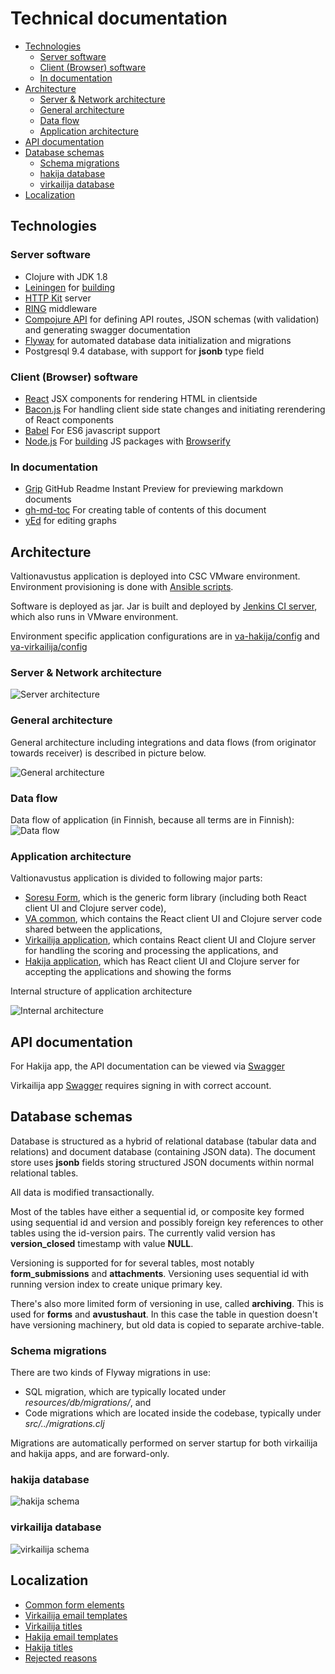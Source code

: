 Technical documentation
=======================

  * [Technologies](#technologies)
    * [Server software](#server-software)
    * [Client (Browser) software](#client-browser-software)
    * [In documentation](#in-documentation)
  * [Architecture](#architecture)
    * [Server &amp; Network architecture](#server--network-architecture)
    * [General architecture](#general-architecture)
    * [Data flow](#data-flow)
    * [Application architecture](#application-architecture)
  * [API documentation](#api-documentation)
  * [Database schemas](#database-schemas)
    * [Schema migrations](#schema-migrations)
    * [hakija database](#hakija-database)
    * [virkailija database](#virkailija-database)
  * [Localization](#localization)

## Technologies

### Server software

* Clojure with JDK 1.8
* [Leiningen](http://leiningen.org) for [building](../README.md)
* [HTTP Kit](http://www.http-kit.org/) server
* [RING](https://github.com/ring-clojure/ring) middleware
* [Compojure API](https://github.com/metosin/compojure-api) for defining API routes, JSON schemas (with validation) and generating swagger documentation
* [Flyway](http://flywaydb.org) for automated database data initialization and migrations
* Postgresql 9.4 database, with support for **jsonb** type field

### Client (Browser) software

* [React](https://facebook.github.io/react) JSX components for rendering HTML in clientside
* [Bacon.js](https://baconjs.github.io/) For handling client side state changes and initiating rerendering of React components
* [Babel](https://babeljs.io) For ES6 javascript support
* [Node.js](https://nodejs.org) For [building](../README.md) JS packages with [Browserify](http://browserify.org)

### In documentation
* [Grip](https://github.com/joeyespo/grip) GitHub Readme Instant Preview for previewing markdown documents
* [gh-md-toc](https://github.com/ekalinin/github-markdown-toc) For creating table of contents of this document
* [yEd](https://www.yworks.com/products/yed) for editing graphs

## Architecture

Valtionavustus application is deployed into CSC VMware environment.
Environment provisioning is done with [Ansible scripts](../servers/README.md).

Software is deployed as jar.
Jar is built and deployed by [Jenkins CI server](https://dev.valtionavustukset.oph.fi/), which also runs in VMware environment.

Environment specific application configurations are in [va-hakija/config](../va-hakija/config/) and [va-virkailija/config](../va-virkailija/config/)

### Server & Network architecture

![Server architecture](https://rawgit.com/Opetushallitus/valtionavustus/master/doc/deployment.svg)

### General architecture
General architecture including integrations and data flows (from originator towards receiver) is described in picture below.

![General architecture](https://rawgit.com/Opetushallitus/valtionavustus/master/doc/architecture.svg)

### Data flow

Data flow of application (in Finnish, because all terms are in Finnish):
![Data flow](https://rawgit.com/Opetushallitus/valtionavustus/master/doc/data-flow.svg)

### Application architecture

Valtionavustus application is divided to following major parts:

* [Soresu Form](https://github.com/Opetushallitus/soresu-form), which is the generic form library (including both React client
  UI and Clojure server code),
* [VA common](../va-common/), which contains the React client UI and Clojure server code shared between the
  applications,
* [Virkailija application](../va-virkailija/), which contains React client UI and Clojure server for
  handling the scoring and processing the applications, and
* [Hakija application](../va-hakija/), which has React client UI and Clojure server for
  accepting the applications and showing the forms

Internal structure of application architecture

![Internal architecture](https://rawgit.com/Opetushallitus/valtionavustus/master/doc/internal-architecture.svg)

## API documentation

For Hakija app, the API documentation can be viewed via [Swagger](https://valtionavustukset.oph.fi/doc)

Virkailija app [Swagger](https://virkailija.valtionavustukset.oph.fi/doc) requires signing in with correct account.

## Database schemas

Database is structured as a hybrid of relational database (tabular data and
relations) and document database (containing JSON data). The document store
uses **jsonb** fields storing structured JSON documents within normal
relational tables.

All data is modified transactionally.

Most of the tables have either a sequential id, or composite key formed using
sequential id and version and possibly foreign key references to other tables
using the id-version pairs. The currently valid version has **version_closed**
timestamp with value **NULL**.

Versioning is supported for for several tables, most notably
**form_submissions** and **attachments**. Versioning uses sequential id with
running version index to create unique primary key.

There's also more limited form of versioning in use, called **archiving**. This
is used for **forms** and **avustushaut**. In this case the table in question doesn't have versioning
machinery, but old data is copied to separate archive-table.

### Schema migrations

There are two kinds of Flyway migrations in use:

* SQL migration, which are typically located under *resources/db/migrations/*,
  and
* Code migrations which are located inside the codebase, typically under
  *src/../migrations.clj*

Migrations are automatically performed on server startup for both virkailija
and hakija apps, and are forward-only.

### hakija database

![hakija schema](https://rawgit.com/Opetushallitus/valtionavustus/master/doc/hakija.svg)

### virkailija database

![virkailija schema](https://rawgit.com/Opetushallitus/valtionavustus/master/doc/virkailija.svg)

## Localization

* [Common form elements](../va-common/resources/public/translations.json)
* [Virkailija email templates](../va-virkailija/resources/email-templates/)
* [Virkailija titles](../va-virkailija/src/oph/va/virkailija/email.clj)
* [Hakija email templates](../va-hakija/resources/email-templates/)
* [Hakija titles](../va-hakija/src/oph/va/hakija/email.clj)
* [Rejected reasons](../va-virkailija/web/va/hakemus-details/rejectedReasonsByLanguage.json)
